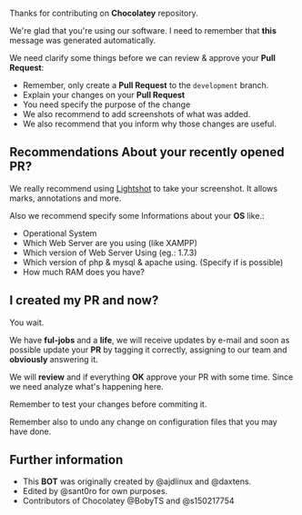 Thanks for contributing on **Chocolatey** repository.

We're glad that you're using our software. I need to remember that **this** message was generated automatically.

We need clarify some things before we can review & approve your **Pull Request**:

* Remember, only create a **Pull Request** to the `development` branch.
* Explain your changes on your **Pull Request**
* You need specify the purpose of the change
* We also recommend to add screenshots of what was added.
* We also recommend that you inform why those changes are useful.

Recommendations About your recently opened PR?
--------------------------------

We really recommend using [Lightshot](https://app.prntscr.com/pt-br/download.html) to take your screenshot. It allows marks, annotations and more.

Also we recommend specify some Informations about your **OS** like.:

* Operational System
* Which Web Server are you using (like XAMPP)
* Which version of Web Server Using (eg.: 1.7.3)
* Which version of php & mysql & apache using. (Specify if is possible)
* How much RAM does you have?

I created my PR and now?
---------------------------

You wait.

We have **ful-jobs** and a **life**, we will receive updates by e-mail and soon as possible update your **PR** by tagging it correctly, assigning to our team and **obviously** answering it.

We will **review** and if everything **OK** approve your PR with some time. Since we need analyze what's happening here.

Remember to test your changes before commiting it.

Remember also to undo any change on configuration files that you may have done.

Further information
-------------------

* This **BOT** was originally created by @ajdlinux and @daxtens.
* Edited by @sant0ro for own purposes.
* Contributors of Chocolatey @BobyTS and @s150217754
